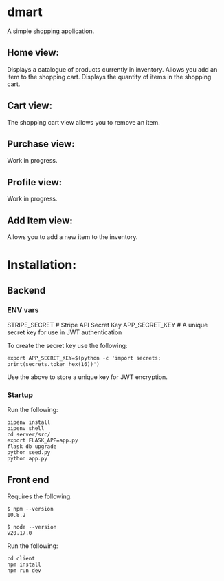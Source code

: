 # dmart
A simple shopping application. 

## Home view:
Displays a catalogue of products currently in inventory. 
Allows you add an item to the shopping cart. 
Displays the quantity of items in the shopping cart. 
## Cart view:
The shopping cart view allows you to remove an item. 
## Purchase view:
Work in progress.
## Profile view:
Work in progress.
## Add Item view:
Allows you to add a new item to the inventory.



# Installation:

## Backend

### ENV vars
STRIPE_SECRET # Stripe API Secret Key
APP_SECRET_KEY # A unique secret key for use in JWT authentication

To create the secret key use the following:
```
export APP_SECRET_KEY=$(python -c 'import secrets; print(secrets.token_hex(16))')
```

 Use the above to store a unique key for JWT encryption.


### Startup
Run the following:

```
pipenv install
pipenv shell
cd server/src/
export FLASK_APP=app.py
flask db upgrade
python seed.py
python app.py
```

## Front end
Requires the following:

```
$ npm --version
10.8.2

$ node --version
v20.17.0

```


Run the following:

```
cd client
npm install
npm run dev
```